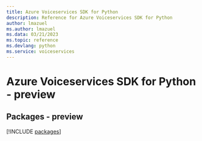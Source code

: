 ```yaml
---
title: Azure Voiceservices SDK for Python
description: Reference for Azure Voiceservices SDK for Python
author: lmazuel
ms.author: lmazuel
ms.data: 03/21/2023
ms.topic: reference
ms.devlang: python
ms.service: voiceservices
---
```

# Azure Voiceservices SDK for Python - preview
## Packages - preview
[!INCLUDE [packages](voiceservices-index.md)]